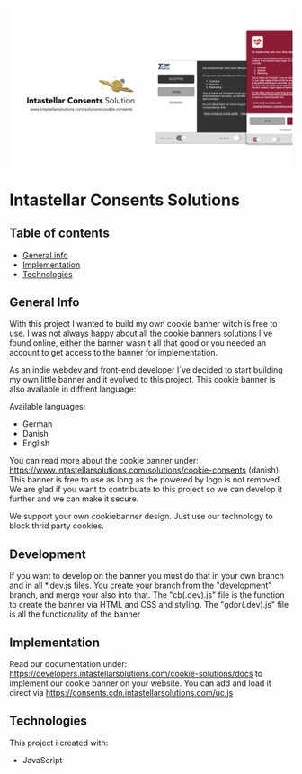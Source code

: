 ![Intastellar Consents Banner](/img/github__banner.jpg "Intastellar Consents Banner")
# Intastellar Consents Solutions
## Table of contents
* [General info](#general-info)
* [Implementation](#implementation)
* [Technologies](#technologies)

## General Info
With this project I wanted to build my own cookie banner witch is free to use. I was not always happy about all the cookie banners solutions I´ve found online, either the banner wasn´t all that good or you needed an account to get access to the banner for implementation.

As an indie webdev and front-end developer I´ve decided to start building my own little banner and it evolved to this project.
This cookie banner is also available in diffrent language:

Available languages:
* German
* Danish
* English

You can read more about the cookie banner under: https://www.intastellarsolutions.com/solutions/cookie-consents (danish).
This banner is free to use as long as the powered by logo is not removed. We are glad if you want to contribuate to this project so we can develop it further and we can make it secure.

We support your own cookiebanner design. Just use our technology to block thrid party cookies.

## Development
If you want to develop on the banner you must do that in your own branch and in all *.dev.js files. You create your branch from the "development" branch, and merge your also into
that. The "cb(.dev).js" file is the function to create the banner via HTML and CSS and styling. The "gdpr(.dev).js" file is all the functionality of the banner

## Implementation
Read our documentation under: https://developers.intastellarsolutions.com/cookie-solutions/docs to implement our cookie banner on your website.
You can add and load it direct via https://consents.cdn.intastellarsolutions.com/uc.js

## Technologies
This project i created with:
* JavaScript
